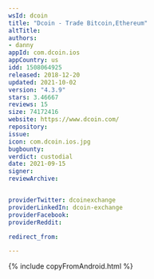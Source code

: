 ```yaml
---
wsId: dcoin
title: "Dcoin - Trade Bitcoin,Ethereum"
altTitle: 
authors:
- danny
appId: com.dcoin.ios
appCountry: us
idd: 1508064925
released: 2018-12-20
updated: 2021-10-02
version: "4.3.9"
stars: 3.46667
reviews: 15
size: 74172416
website: https://www.dcoin.com/
repository: 
issue: 
icon: com.dcoin.ios.jpg
bugbounty: 
verdict: custodial
date: 2021-09-15
signer: 
reviewArchive:


providerTwitter: dcoinexchange
providerLinkedIn: dcoin-exchange
providerFacebook: 
providerReddit: 

redirect_from:

---
```


 {% include copyFromAndroid.html %}
